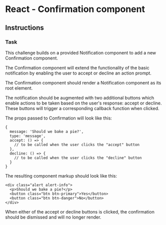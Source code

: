 # React - Confirmation component

## Instructions
### Task


This challenge builds on a provided Notification component to add a new Confirmation component. 

The Confirmation component will extend the functionality of the basic notification by enabling the user to accept or decline an action prompt.

The Confirmation component should render a Notification component as its root element. 

The notification should be augmented with two additional buttons which enable actions to be taken based on the user's response: accept or decline. These buttons will trigger a corresponding callback function when clicked.

The props passed to Confirmation will look like this:
```
{
  message: 'Should we bake a pie?',
  type: 'message',
  accept: () => {
    // to be called when the user clicks the "accept" button
  },
  decline: () => {
    // to be called when the user clicks the "decline" button
  }
}
```

The resulting component markup should look like this:
```
<div class="alert alert-info">
  <p>Should we bake a pie?</p>
  <button class="btn btn-primary">Yes</button>
  <button class="btn btn-danger">No</button>
</div>
```
When either of the accept or decline buttons is clicked, the confirmation should be dismissed and will no longer render.